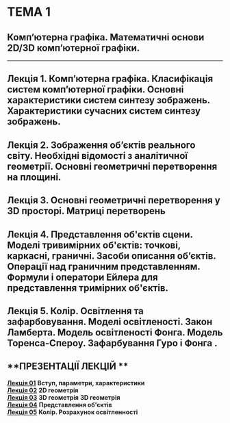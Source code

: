 # **ТЕМА 1**
## **Комп’ютерна графіка. Математичні основи 2D/3D комп’ютерної графіки.**
- - -
## **Лекція 1. Комп’ютерна графіка. Класифікація систем комп’ютерної графіки. Основні характеристики систем синтезу зображень. Характеристики сучасних систем синтезу зображень.**
## **Лекція 2. Зображення об’єктів реального світу. Необхідні відомості з аналітичної геометрії. Основні геометричні перетворення на площині**.
## **Лекція 3. Основні геометричні перетворення у 3D просторі. Матриці перетворень**
## **Лекція 4.  Представлення об'єктів сцени. Моделі тривимірних об'єктів: точкові, каркасні, граничні. Засоби описання об’єктів. Операції над граничним представленням. Формули і оператори Ейлера для представлення тримірних об'єктів.**
## **Лекція 5.  Колір. Освітлення та зафарбовування. Моделі освітленості. Закон Ламберта. Модель освітленості Фонга. Модель Торенса-Спероу. Зафарбування Гуро і Фонга .**

## **ПРЕЗЕНТАЦІЇ ЛЕКЦІЙ **
[**Лекція 01**](/01_LEC_/Modulus_1/2021_CG_Mod_1_Lec_01.pdf) **Вступ, параметри, характеристики**     
[**Лекція 02**](/01_LEC_/Modulus_1/2021_CG_Mod_1_Lec_02.pdf) **2D геометрія**   
[**Лекція 03**](/01_LEC_/Modulus_1/2021_CG_Mod_1_Lec_03.pdf) **3D геометрія**
**3D геометрія**   
[**Лекція 04**](/01_LEC_/Modulus_1/2021_CG_Mod_1_Lec_04.pdf) **Представлення об'єктів**   
[**Лекція 05**](/01_LEC_/Modulus_1/2021_CG_Mod_1_Lec_05.pdf) **Колір. Розрахунок освітленності**    
